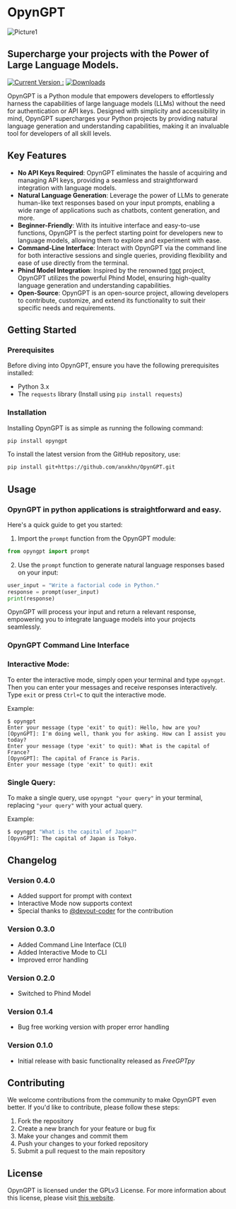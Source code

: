 # OpynGPT

![Picture1](https://github.com/anxkhn/OpynGPT/assets/83116240/be25ef97-9e61-42a4-bc2f-38cfecfc5c4c)

## Supercharge your projects with the Power of Large Language Models.

[![Current Version : ](https://img.shields.io/badge/Version-0.4.0-blue.svg)](https://pypi.org/project/opyngpt/0.4.0/)
[![Downloads](https://img.shields.io/pepy/dt/opyngpt?label=Downloads)](https://pepy.tech/project/opyngpt)


OpynGPT is a Python module that empowers developers to effortlessly harness the capabilities of large language models (LLMs) without the need for authentication or API keys. Designed with simplicity and accessibility in mind, OpynGPT supercharges your Python projects by providing natural language generation and understanding capabilities, making it an invaluable tool for developers of all skill levels.

## Key Features

- **No API Keys Required**: OpynGPT eliminates the hassle of acquiring and managing API keys, providing a seamless and straightforward integration with language models.
- **Natural Language Generation**: Leverage the power of LLMs to generate human-like text responses based on your input prompts, enabling a wide range of applications such as chatbots, content generation, and more.
- **Beginner-Friendly**: With its intuitive interface and easy-to-use functions, OpynGPT is the perfect starting point for developers new to language models, allowing them to explore and experiment with ease.
- **Command-Line Interface**: Interact with OpynGPT via the command line for both interactive sessions and single queries, providing flexibility and ease of use directly from the terminal.
- **Phind Model Integration**: Inspired by the renowned [tgpt](https://github.com/aandrew-me/tgpt/) project, OpynGPT utilizes the powerful Phind Model, ensuring high-quality language generation and understanding capabilities.
- **Open-Source**: OpynGPT is an open-source project, allowing developers to contribute, customize, and extend its functionality to suit their specific needs and requirements.

## Getting Started

### Prerequisites

Before diving into OpynGPT, ensure you have the following prerequisites installed:

- Python 3.x
- The `requests` library (Install using `pip install requests`)

### Installation

Installing OpynGPT is as simple as running the following command:

```bash
pip install opyngpt
```

To install the latest version from the GitHub repository, use:

```bash
pip install git+https://github.com/anxkhn/OpynGPT.git
```

## Usage

### OpynGPT in python applications is straightforward and easy.

Here's a quick guide to get you started:

1. Import the `prompt` function from the OpynGPT module:

```python
from opyngpt import prompt
```

2. Use the `prompt` function to generate natural language responses based on your input:

```python
user_input = "Write a factorial code in Python."
response = prompt(user_input)
print(response)
```

OpynGPT will process your input and return a relevant response, empowering you to integrate language models into your projects seamlessly.

### OpynGPT Command Line Interface

### Interactive Mode:

To enter the interactive mode, simply open your terminal and type `opyngpt`. Then you can enter your messages and receive responses interactively. Type `exit` or press `Ctrl+C` to quit the interactive mode.

Example:

```
$ opyngpt
Enter your message (type 'exit' to quit): Hello, how are you?
[OpynGPT]: I'm doing well, thank you for asking. How can I assist you today?
Enter your message (type 'exit' to quit): What is the capital of France?
[OpynGPT]: The capital of France is Paris.
Enter your message (type 'exit' to quit): exit
```

### Single Query:

To make a single query, use `opyngpt "your query"` in your terminal, replacing `"your query"` with your actual query.

Example:

```bash
$ opyngpt "What is the capital of Japan?"
[OpynGPT]: The capital of Japan is Tokyo.
```

## Changelog

### Version 0.4.0

- Added support for prompt with context
- Interactive Mode now supports context
- Special thanks to [@devout-coder](https://github.com/devout-coder/) for the contribution

### Version 0.3.0

- Added Command Line Interface (CLI)
- Added Interactive Mode to CLI
- Improved error handling

### Version 0.2.0

- Switched to Phind Model

### Version 0.1.4

- Bug free working version with proper error handling

### Version 0.1.0

- Initial release with basic functionality released as _FreeGPTpy_

## Contributing

We welcome contributions from the community to make OpynGPT even better. If you'd like to contribute, please follow these steps:

1. Fork the repository
2. Create a new branch for your feature or bug fix
3. Make your changes and commit them
4. Push your changes to your forked repository
5. Submit a pull request to the main repository

## License

OpynGPT is licensed under the GPLv3 License. For more information about this license, please visit [this website](https://www.tldrlegal.com/license/gnu-general-public-license-v3-gpl-3).
